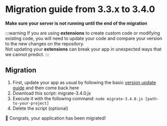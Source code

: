 # Migration guide from 3.3.x to 3.4.0

**Make sure your server is not running until the end of the migration**

:::warning
If you are using **extensions** to create custom code or modifying existing code, you will need to update your code and compare your version to the new changes on the repository.
<br>
Not updating your **extensions** can break your app in unexpected ways that we cannot predict.
:::

## Migration

1. First, update your app as usual by following the basic [version update guide](../guides/update-version.md) and then come back here
2. Download this script: <a :href="$withBase('/assets/migrations/scripts/migrate-3.4.0.js')" download>migrate-3.4.0.js</a>
3. Execute it with the following command: `node migrate-3.4.0.js [path-to-your-project]`
4. Delete the script (optional)

🎉 Congrats, your application has been migrated!
